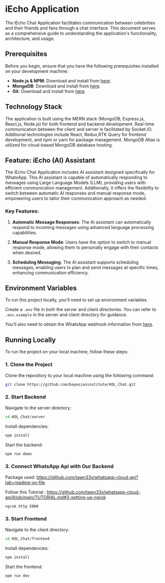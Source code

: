 # iEcho Application

The iEcho Chat Application facilitates communication between celebrities and their friends and fans through a chat interface. This document serves as a comprehensive guide to understanding the application's functionality, architecture, and usage.

## Prerequisites

Before you begin, ensure that you have the following prerequisites installed on your development machine:

- **Node.js & NPM**: Download and install from [here](https://nodejs.org/en).
- **MongoDB**: Download and install from [here](https://www.mongodb.com/docs/manual/installation/).
- **Git**: Download and install from [here](https://git-scm.com/downloads).

## Technology Stack

The application is built using the MERN stack (MongoDB, Express.js, React.js, Node.js) for both frontend and backend development. Real-time communication between the client and server is facilitated by Socket.IO. Additional technologies include React, Redux,RTK Query for frontend development, and npm or yarn for package management. MongoDB Atlas is utilized for cloud-based MongoDB database hosting.



## Feature: iEcho (AI) Assistant

The iEcho Chat Application includes  AI assistant designed specifically for WhatsApp. This AI assistant is capable of automatically responding to messages using Large Language Models (LLM), providing users with efficient communication management. Additionally, it offers the flexibility to switch between automatic AI responses and manual response mode, empowering users to tailor their communication approach as needed.

### Key Features:

1. **Automatic Message Responses**: The AI assistant can automatically respond to incoming messages using advanced language processing capabilities.

2. **Manual Response Mode**: Users have the option to switch to manual response mode, allowing them to personally engage with their contacts when desired.

3. **Scheduling Messaging**: The AI assistant supports scheduling messages, enabling users to plan and send messages at specific times, enhancing communication efficiency.


## Environment Variables

To run this project locally, you'll need to set up environment variables.

 Create a `.env` file in both the server and client directories. You can refer to `.env.example` in the server and client directory for guidance.

You'll also need to obtain the WhatsApp webhook information from [here](https://developers.facebook.com/docs/whatsapp/cloud-api/get-started/).

## Running Locally

To run the project on your local machine, follow these steps:

### 1. Clone the Project

Clone the repository to your local machine using the following command:

```bash
git clone https://github.com/bayesianinstitute/KOL_Chat.git
```

### 2. Start Backend

Navigate to the server directory:

```bash
cd KOL_Chat/server
```

Install dependencies:

```bash
npm install
```

Start the backend:

```bash
npm run demo
```

### 3. Connect WhatsApp Api with Our Backend


Package used: https://github.com/tawn33y/whatsapp-cloud-api?tab=readme-ov-file

Follow this Tutorial : https://github.com/tawn33y/whatsapp-cloud-api/blob/main/TUTORIAL.md#3-setting-up-ngrok


```bash
ngrok http 5000
```
### 3. Start Frontend

Navigate to the client directory:

```bash
cd KOL_Chat/frontend
```

Install dependencies:

```bash
npm install
```

Start the frontend:

```bash
npm run dev
```

